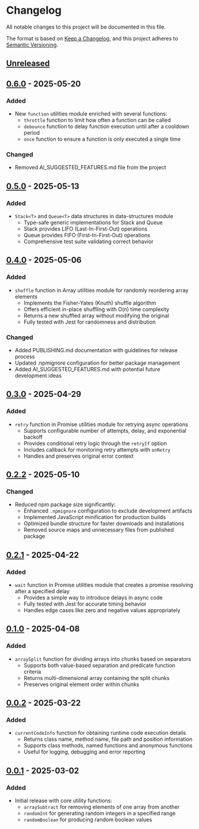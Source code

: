 # Changelog

All notable changes to this project will be documented in this file.

The format is based on [Keep a Changelog],
and this project adheres to [Semantic Versioning].

## [Unreleased]

## [0.6.0] - 2025-05-20

### Added

- New `function` utilities module enriched with several functions:
  - `throttle` function to limit how often a function can be called
  - `debounce` function to delay function execution until after a cooldown period
  - `once` function to ensure a function is only executed a single time

### Changed

- Removed AI_SUGGESTED_FEATURES.md file from the project

## [0.5.0] - 2025-05-13

### Added

- `Stack<T>` and `Queue<T>` data structures in data-structures module
  - Type-safe generic implementations for Stack and Queue
  - Stack provides LIFO (Last-In-First-Out) operations
  - Queue provides FIFO (First-In-First-Out) operations
  - Comprehensive test suite validating correct behavior

## [0.4.0] - 2025-05-06

### Added

- `shuffle` function in Array utilities module for randomly reordering array elements
  - Implements the Fisher-Yates (Knuth) shuffle algorithm
  - Offers efficient in-place shuffling with O(n) time complexity
  - Returns a new shuffled array without modifying the original
  - Fully tested with Jest for randomness and distribution

### Changed

- Added PUBLISHING.md documentation with guidelines for release process
- Updated .npmignore configuration for better package management
- Added AI_SUGGESTED_FEATURES.md with potential future development ideas

## [0.3.0] - 2025-04-29

### Added

- `retry` function in Promise utilities module for retrying async operations
  - Supports configurable number of attempts, delay, and exponential backoff
  - Provides conditional retry logic through the `retryIf` option
  - Includes callback for monitoring retry attempts with `onRetry`
  - Handles and preserves original error context

## [0.2.2] - 2025-05-10

### Changed

- Reduced npm package size significantly:
  - Enhanced `.npmignore` configuration to exclude development artifacts
  - Implemented JavaScript minification for production builds
  - Optimized bundle structure for faster downloads and installations
  - Removed source maps and unnecessary files from published package

## [0.2.1] - 2025-04-22

### Added

- `wait` function in Promise utilities module that creates a promise resolving after a specified delay
  - Provides a simple way to introduce delays in async code
  - Fully tested with Jest for accurate timing behavior
  - Handles edge cases like zero and negative values appropriately

## [0.1.0] - 2025-04-08

### Added

- `arraySplit` function for dividing arrays into chunks based on separators
  - Supports both value-based separation and predicate function criteria
  - Returns multi-dimensional array containing the split chunks
  - Preserves original element order within chunks

## [0.0.2] - 2025-03-22

### Added

- `currentCodeInfo` function for obtaining runtime code execution details
  - Returns class name, method name, file path and position information
  - Supports class methods, named functions and anonymous functions
  - Useful for logging, debugging and error reporting

## [0.0.1] - 2025-03-02

### Added

- Initial release with core utility functions:
  - `arraySubtract` for removing elements of one array from another
  - `randomInt` for generating random integers in a specified range
  - `randomBoolean` for producing random boolean values

<!-- Links -->
[keep a changelog]: https://keepachangelog.com/en/1.0.0/
[semantic versioning]: https://semver.org/spec/v2.0.0.html

<!-- Versions -->
[unreleased]: https://github.com/andranikarakelyan/js-utilities/compare/v0.6.0...HEAD
[0.6.0]: https://github.com/andranikarakelyan/js-utilities/compare/v0.5.0...v0.6.0
[0.5.0]: https://github.com/andranikarakelyan/js-utilities/compare/v0.4.0...v0.5.0
[0.4.0]: https://github.com/andranikarakelyan/js-utilities/compare/v0.3.0...v0.4.0
[0.3.0]: https://github.com/andranikarakelyan/js-utilities/compare/v0.2.2...v0.3.0
[0.2.2]: https://github.com/andranikarakelyan/js-utilities/compare/v0.2.1...v0.2.2
[0.2.1]: https://github.com/andranikarakelyan/js-utilities/compare/v0.1.0...v0.2.1
[0.1.0]: https://github.com/andranikarakelyan/js-utilities/compare/v0.0.2...v0.1.0
[0.0.2]: https://github.com/andranikarakelyan/js-utilities/compare/v0.0.1...v0.0.2
[0.0.1]: https://github.com/andranikarakelyan/js-utilities/releases/tag/v0.0.1